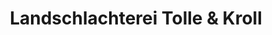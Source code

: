 ---
title: "Landschlachterei Tolle & Kroll"
url: /hildesheim/landschlachterei-tolle-und-kroll/
shop: Metzgerei
---